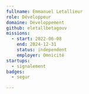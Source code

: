 ```yaml
---
fullname: Emmanuel Letallieur
role: Développeur
domaine: Développement
github: eletallbetagouv
missions:
  - start: 2022-06-08
    end: 2024-12-31
    status: independent
    employer: Omnicité
startups:
  - signalement
badges:
  - segur

---
```



